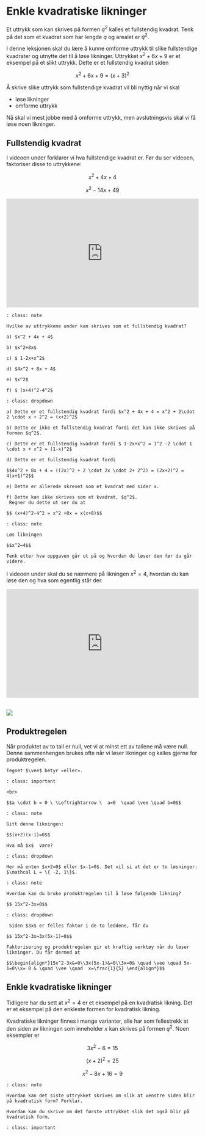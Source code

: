 # Enkle kvadratiske likninger

Et uttrykk som kan skrives på formen $q^2$ kalles et fullstendig kvadrat. Tenk på det som et kvadrat som har lengde $q$ og arealet er $q^2$.

I denne leksjonen skal du lære å kunne omforme uttrykk til slike fullstendige kvadrater og utnytte det til å løse likninger. Uttrykket $x^2+6x+9$ er et eksempel på et slikt uttrykk. Dette er et fullstendig kvadrat siden 

$$x^2+6x+9 = (x+3)^2 $$

Å skrive slike uttrykk som fullstendige kvadrat vil bli nyttig når vi skal 

* løse likninger
* omforme uttrykk

Nå skal vi mest jobbe med å omforme uttrykk, men avslutningsvis skal vi få løse noen likninger.

## Fullstendig kvadrat

I videoen under forklarer vi hva fullstendige kvadrat er. Før du ser videoen, faktoriser disse to uttrykkene:

$$ x^2+4x+4$$

$$ x^2-14x+49$$


<div style="padding:56.6% 0 0 0;position:relative;"><iframe src="https://player.vimeo.com/video/291467805?h=96bb3e1f4e&title=0&byline=0&portrait=0" style="position:absolute;top:0;left:0;width:100%;height:100%;" frameborder="0" allow="autoplay; fullscreen; picture-in-picture" allowfullscreen></iframe></div><script src="https://player.vimeo.com/api/player.js"></script>


```{admonition} Oppgave 1
: class: note

Hvilke av uttrykkene under kan skrives som et fullstendig kvadrat?

a) $x^2 + 4x + 4$

b) $x^2+8x$

c) $ 1-2x+x^2$

d) $4x^2 + 8x + 4$

e) $x^2$

f) $ (x+4)^2-4^2$

```

```{admonition} Løsning 
: class: dropdown

a) Dette er et fullstendig kvadrat fordi $x^2 + 4x + 4 = x^2 + 2\cdot 2 \cdot x + 2^2 = (x+2)^2$

b) Dette er ikke et fullstendig kvadrat fordi det kan ikke skrives på formen $q^2$.

c) Dette er et fullstendig kvadrat fordi $ 1-2x+x^2 = 1^2 -2 \cdot 1 \cdot x + x^2 = (1-x)^2$

d) Dette er et fullstendig kvadrat fordi 

$$4x^2 + 8x + 4 = ((2x)^2 + 2 \cdot 2x \cdot 2+ 2^2) = (2x+2)^2 = 4(x+1)^2$$

e) Dette er allerede skrevet som et kvadrat med sider x.

f) Dette kan ikke skrives som et kvadrat, $q^2$. 
 Regner du dette ut ser du at 
 
$$ (x+4)^2-4^2 = x^2 +8x = x(x+8)$$

```

```{admonition} Oppgave  2
: class: note

Løs likningen

$$x^2=4$$

Tenk etter hva oppgaven går ut på og hvordan du løser den før du går videre.
```

I videoen under skal du se nærmere på likningen $x^2=4$, hvordan du kan løse den og hva som egentlig står der.

<div style="padding:56.6% 0 0 0;position:relative;"><iframe src="https://player.vimeo.com/video/291467998?h=3cc6353528&title=0&byline=0&portrait=0" style="position:absolute;top:0;left:0;width:100%;height:100%;" frameborder="0" allow="autoplay; fullscreen; picture-in-picture" allowfullscreen></iframe></div><script src="https://player.vimeo.com/api/player.js"></script>

<br>

![](/bilder/null.jpg)

## Produktregelen

Når produktet av to tall er null, vet vi at minst ett av tallene må være null. Denne sammenhengen  brukes ofte når vi løser likninger og kalles gjerne for produktregelen.

```{margin}
Tegnet $\vee$ betyr «eller». 
```
```{admonition} Produktregelen
: class: important

<br>

$$a \cdot b = 0 \ \Leftrightarrow \  a=0  \quad \vee \quad b=0$$
```





```{admonition} Oppgave  3
: class: note

Gitt denne likningen:

$$(x+2)(x-1)=0$$

Hva må $x$  være?
```

```{admonition} Løsning
: class: dropdown

Her må enten $x+2=0$ eller $x-1=0$. Det vil si at det er to løsninger: $\mathcal L = \{ -2, 1\}$.

```

```{admonition} Oppgave 4
: class: note

Hvordan kan du bruke produktregelen til å løse følgende likning? 

$$ 15x^2-3x=0$$
```

```{admonition} Løsning 
: class: dropdown

 Siden $3x$ er felles faktor i de to leddene, får du

$$ 15x^2-3x=3x(5x-1)=0$$

Faktorisering og produktregelen gir et kraftig verktøy når du løser likninger. Du får dermed at 

$$\begin{align*}15x^2-3x&=0\\3x(5x-1)&=0\\3x=0& \quad \vee \quad 5x-1=0\\x= 0 & \quad \vee \quad  x=\frac{1}{5} \end{align*}$$

```

## Enkle kvadratiske likninger

Tidligere  har du sett at $x^2 = 4$ er et eksempel på en kvadratisk likning. Det er et eksempel på den enkleste formen for kvadratisk likning.

Kvadratiske likninger finnes i mange varianter, alle har som fellestrekk at den siden av likningen som inneholder $x$ kan skrives på formen $q^2$. Noen eksempler er

$$3x^2-6=15$$

$$(x+2)^2=25$$

$$x^2-8x+16=9$$

```{admonition} Oppgave 5
: class: note

Hvordan kan det siste uttrykket skrives om slik at venstre siden blir på kvadratisk form? Forklar.

Hvordan kan du skrive om det første uttrykket slik det også blir på kvadratisk form.
```

```{admonition} Oppgave 
: class: important


```
